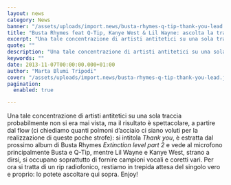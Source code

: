 ```yaml
---
layout: news
category: News
banner: "/assets/uploads/import.news/busta-rhymes-q-tip-thank-you-lead.jpg"
title: "Busta Rhymes feat Q-Tip, Kanye West & Lil Wayne: ascolta la traccia"
excerpt: "Una tale concentrazione di artisti antitetici su una sola traccia probabilmente non si era mai vista, ma il risultato è spettacolare, a partire dal flow (ci chiediamo quanti polmoni d’acciaio ci siano voluti per la realizzazione di queste poche strofe): si intitola Thank you, è estratta dal prossimo album di Busta Rhymes Extinction level part [&hellip"
quote: ""
description: "Una tale concentrazione di artisti antitetici su una sola traccia probabilmente non si era mai vista, ma il risultato è spettacolare, a partire dal flow (ci chiediamo quanti polmoni d’acciaio ci siano voluti per la realizzazione di queste poche strofe): si intitola Thank you, è estratta dal prossimo album di Busta Rhymes Extinction level part [&hellip"
keywords: ""
date: 2013-11-07T00:00:00.000+01:00
author: "Marta Blumi Tripodi"
cover: "/assets/uploads/import.news/busta-rhymes-q-tip-thank-you-lead.jpg"
pagination:
  enabled: true

---
```


Una tale concentrazione di artisti antitetici su una sola traccia probabilmente non si era mai vista, ma il risultato è spettacolare, a partire dal flow (ci chiediamo quanti polmoni d’acciaio ci siano voluti per la realizzazione di queste poche strofe): si intitola _Thank you_, è estratta dal prossimo album di Busta Rhymes _Extinction level part 2_ e vede al microfono principalmente Busta e Q-Tip, mentre Lil Wayne e Kanye West, strano a dirsi, si occupano soprattutto di fornire campioni vocali e coretti vari. Per ora si tratta di un rip radiofonico, restiamo in trepida attesa del singolo vero e proprio: lo potete ascoltare qui sopra. Enjoy!